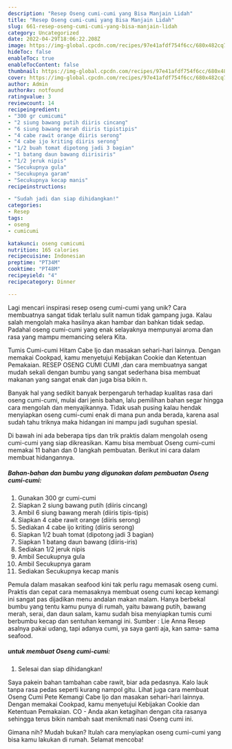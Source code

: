 ```yaml
---
description: "Resep Oseng cumi-cumi yang Bisa Manjain Lidah"
title: "Resep Oseng cumi-cumi yang Bisa Manjain Lidah"
slug: 661-resep-oseng-cumi-cumi-yang-bisa-manjain-lidah
category: Uncategorized
date: 2022-04-29T18:06:22.208Z
image: https://img-global.cpcdn.com/recipes/97e41afdf754f6cc/680x482cq70/oseng-cumi-cumi-foto-resep-utama.jpg
hideToc: false
enableToc: true
enableTocContent: false
thumbnail: https://img-global.cpcdn.com/recipes/97e41afdf754f6cc/680x482cq70/oseng-cumi-cumi-foto-resep-utama.jpg
cover: https://img-global.cpcdn.com/recipes/97e41afdf754f6cc/680x482cq70/oseng-cumi-cumi-foto-resep-utama.jpg
author: Admin
authorAv: notfound
ratingvalue: 3
reviewcount: 14
recipeingredient:
- "300 gr cumicumi"
- "2 siung bawang putih diiris cincang"
- "6 siung bawang merah diiris tipistipis"
- "4 cabe rawit orange diiris serong"
- "4 cabe ijo kriting diiris serong"
- "1/2 buah tomat dipotong jadi 3 bagian"
- "1 batang daun bawang diirisiris"
- "1/2 jeruk nipis"
- "Secukupnya gula"
- "Secukupnya garam"
- "Secukupnya kecap manis"
recipeinstructions:

- "Sudah jadi dan siap dihidangkan!"
categories:
- Resep
tags:
- oseng
- cumicumi

katakunci: oseng cumicumi 
nutrition: 165 calories
recipecuisine: Indonesian
preptime: "PT34M"
cooktime: "PT48M"
recipeyield: "4"
recipecategory: Dinner

---
```





Lagi mencari inspirasi resep oseng cumi-cumi yang unik? Cara membuatnya sangat tidak terlalu sulit namun tidak gampang juga. Kalau salah mengolah maka hasilnya akan hambar dan bahkan tidak sedap. Padahal oseng cumi-cumi yang enak selayaknya mempunyai aroma dan rasa yang mampu memancing selera Kita.





Tumis Cumi-cumi Hitam Cabe Ijo dan masakan sehari-hari lainnya. Dengan memakai Cookpad, kamu menyetujui Kebijakan Cookie dan Ketentuan Pemakaian. RESEP OSENG CUMI CUMI ,dan cara membuatnya sangat mudah sekali dengan bumbu yang sangat sederhana bisa membuat makanan yang sangat enak dan juga bisa bikin n.

Banyak hal yang sedikit banyak berpengaruh terhadap kualitas rasa dari oseng cumi-cumi, mulai dari jenis bahan, lalu pemilihan bahan segar hingga cara mengolah dan menyajikannya. Tidak usah pusing kalau hendak menyiapkan oseng cumi-cumi enak di mana pun anda berada, karena asal sudah tahu triknya maka hidangan ini mampu jadi suguhan spesial.






Di bawah ini ada beberapa tips dan trik praktis dalam mengolah oseng cumi-cumi yang siap dikreasikan. Kamu bisa membuat Oseng cumi-cumi memakai 11 bahan dan 0 langkah pembuatan. Berikut ini cara dalam membuat hidangannya.

<!--inarticleads1-->

##### Bahan-bahan dan bumbu yang digunakan dalam pembuatan Oseng cumi-cumi:

1. Gunakan 300 gr cumi-cumi
1. Siapkan 2 siung bawang putih (diiris cincang)
1. Ambil 6 siung bawang merah (diiris tipis-tipis)
1. Siapkan 4 cabe rawit orange (diiris serong)
1. Sediakan 4 cabe ijo kriting (diiris serong)
1. Siapkan 1/2 buah tomat (dipotong jadi 3 bagian)
1. Siapkan 1 batang daun bawang (diiris-iris)
1. Sediakan 1/2 jeruk nipis
1. Ambil Secukupnya gula
1. Ambil Secukupnya garam
1. Sediakan Secukupnya kecap manis


Pemula dalam masakan seafood kini tak perlu ragu memasak oseng cumi. Praktis dan cepat cara memasaknya membuat oseng cumi kecap kemangi ini sangat pas dijadikan menu andalan makan malam. Hanya berbekal bumbu yang tentu kamu punya di rumah, yaitu bawang putih, bawang merah, serai, dan daun salam, kamu sudah bisa menyiapkan tumis cumi berbumbu kecap dan sentuhan kemangi ini. Sumber : Lie Anna Resep asalnya pakai udang, tapi adanya cumi, ya saya ganti aja, kan sama- sama seafood. 

<!--inarticleads2-->

#####  untuk membuat Oseng cumi-cumi:


1. Selesai dan siap dihidangkan!

Saya pakein bahan tambahan cabe rawit, biar ada pedasnya. Kalo lauk tanpa rasa pedas seperti kurang nampol gitu. Lihat juga cara membuat Oseng Cumi Pete Kemangi Cabe Ijo dan masakan sehari-hari lainnya. Dengan memakai Cookpad, kamu menyetujui Kebijakan Cookie dan Ketentuan Pemakaian. CO - Anda akan ketagihan dengan cita rasanya sehingga terus bikin nambah saat menikmati nasi Oseng cumi ini. 

Gimana nih? Mudah bukan? Itulah cara menyiapkan oseng cumi-cumi yang bisa kamu lakukan di rumah. Selamat mencoba!
